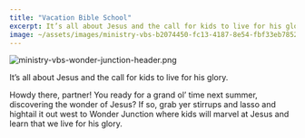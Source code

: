 ```yaml
---
title: "Vacation Bible School"
excerpt: It’s all about Jesus and the call for kids to live for his glory.    Howdy there, partner! You rea...
image: ~/assets/images/ministry-vbs-b2074450-fc13-4187-8e54-fbf33eb78522.png
---
```


![ministry-vbs-wonder-junction-header.png](~/assets/images/ministry-vbs-b2074450-fc13-4187-8e54-fbf33eb78522.png)

It’s all about Jesus and the call for kids to live for his glory.  
  
Howdy there, partner! You ready for a grand ol’ time next summer, discovering the wonder of Jesus? If so, grab yer stirrups and lasso and hightail it out west to Wonder Junction where kids will marvel at Jesus and learn that we live for his glory.